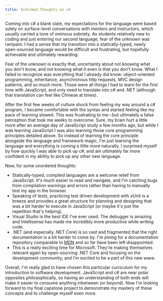 ```yaml
---
title: Informed Thoughts on c#
---
```


Coming into c# a blank slate, my expectations for the language were based solely on surface-level conversations with mentors and instructors, which usually carried a tone of ominous sobriety. As students relatively new to coding and just entering our second language, fear of the unknown was rampant. I had a sense that my transition into a statically-typed, newly open-sourced language would be difficult and frustrating, but hopefully achievable and ultimately rewarding.

Fear of the unknown is exactly that, uncertainty about not knowing what you don't know, and not knowing what it even is that you don't know. What I failed to recognize was everything that I already did know: object-oriented programming, inheritance, asynchronous http requests, MVC design patterns, and so much more. Those were all things I had to learn for the first time with JavaScript, and only need to translate into c# and .NET (although that translation can feel like Chinese at times).

After the first few weeks of culture shock from feeling my way around a c# program, I became comfortable with the syntax and started feeling like my pace of learning slowed. This was frustrating to me--but ultimately a false perception that took me weeks to overcome. Sure, my brain hurt a little more after an average day of JavaScript study a few months ago, but while I was learning JavaScript I was also learning those core programming principles detailed above. So instead of learning the core principle alongside the language and framework magic, I'm just learning the language and everything is coming a little more naturally. I surprised myself by how quickly I was able to pick up c#, and am ultimately far more confident in my ability to pick up any other new language.

Now, for some unordered thoughts:
* Statically-typed, compiled languages are a welcome relief from JavaScript. It's much easier to read and navigate, and I'm catching bugs from compilation warnings and errors rather than having to manually test my app in the browser.
* Speaking of tests, practicing test driven development with xUnit is a breeze and provides a great structure for planning and designing that was a bit harder to execute in JavaScript (or maybe it's just the repetition that's helping).
* Visual Studio is the best IDE I've ever used. The debugger is amazing and Intellisense has made me incredibly more productive while writing code.
* .NET (and especially .NET Core) is so vast and fragmented that the right documentation is a bit harder to come by. I'm pining for a documentation repository comparable to [MDN](https://developer.mozilla.org/en-US/) and so far have been left disappointed.
* This is a really exciting time for Microsoft. They're making themselves relevant again by open-sourcing .NET Core and focusing on the development community, and I'm excited to be a part of this new wave.

Overall, I'm really glad to have chosen this particular curriculum for my introduction to software development. JavaScript and c# are near polar opposites philosophically, so having an understanding of both ends will make it easier to consume anything inbetween (or beyond). Now I'm looking forward to my final capstone project to demonstrate my mastery of these concepts and to challenge myself even more.
